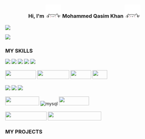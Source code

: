 <h3 align="center">
    Hi, I'm
    <img alt="popupcat" src="images/giphy.webp" width="50">
    Mohammed Qasim Khan
    <img alt="typingcat" src="images/typingcat.webp" width="50"> 
</h3>
    
<a href="https://github.com/DenverCoder1/readme-typing-svg"><img src="https://readme-typing-svg.herokuapp.com?lines=A+Computer+Science+Graduate.;A+Full-Stack+Developer.;A+Budding+Machine+Learning+Engineer.&width=500&height=50&color=E00748" align="center"></a>

<img src="https://images-wixmp-ed30a86b8c4ca887773594c2.wixmp.com/f/cebd17f1-b283-45e5-8600-6ec3edc558fd/dee2aqv-222532a7-8676-4788-b8e3-08d4f5be55e2.png/v1/fill/w_1280,h_640,q_80,strp/profile_banner_by_darkfigure4_dee2aqv-fullview.jpg?token=eyJ0eXAiOiJKV1QiLCJhbGciOiJIUzI1NiJ9.eyJzdWIiOiJ1cm46YXBwOjdlMGQxODg5ODIyNjQzNzNhNWYwZDQxNWVhMGQyNmUwIiwiaXNzIjoidXJuOmFwcDo3ZTBkMTg4OTgyMjY0MzczYTVmMGQ0MTVlYTBkMjZlMCIsIm9iaiI6W1t7ImhlaWdodCI6Ijw9NjQwIiwicGF0aCI6IlwvZlwvY2ViZDE3ZjEtYjI4My00NWU1LTg2MDAtNmVjM2VkYzU1OGZkXC9kZWUyYXF2LTIyMjUzMmE3LTg2NzYtNDc4OC1iOGUzLTA4ZDRmNWJlNTVlMi5wbmciLCJ3aWR0aCI6Ijw9MTI4MCJ9XV0sImF1ZCI6WyJ1cm46c2VydmljZTppbWFnZS5vcGVyYXRpb25zIl19.sdy7FtZ92V4tHXX-hTf0PupZmkD7CQoG-BkmOY0_mQg">

<h3 >MY SKILLS</h3>
<div><img src="https://img.shields.io/badge/Flutter%20-%2302569B.svg?&style=for-the-badge&logo=Flutter&logoColor=white" /> <img src="https://img.shields.io/badge/django%20-%23092E20.svg?&style=for-the-badge&logo=django&logoColor=white"/> <img src="https://img.shields.io/badge/angular%20-%23DD0031.svg?&style=for-the-badge&logo=angular&logoColor=white"/> <img src="https://img.shields.io/badge/react%20-%2320232a.svg?&style=for-the-badge&logo=react&logoColor=%2361DAFB"/> <img src="https://img.shields.io/badge/javascript%20-%23323330.svg?&style=for-the-badge&logo=javascript&logoColor=%23F7DF1E"/></div> 
<br/>
<div>
<img src="https://res.cloudinary.com/practicaldev/image/fetch/s---tuyDVl_--/c_limit%2Cf_auto%2Cfl_progressive%2Cq_auto%2Cw_880/https://img.shields.io/badge/Node.js-43853D%3Fstyle%3Dfor-the-badge%26logo%3Dnode.js%26logoColor%3Dwhite" loading="lazy" width="98" height="28">
 <img src="https://res.cloudinary.com/practicaldev/image/fetch/s--Rl0DwDaF--/c_limit%2Cf_auto%2Cfl_progressive%2Cq_auto%2Cw_880/https://img.shields.io/badge/Express.js-404D59%3Fstyle%3Dfor-the-badge" loading="lazy" width="102" height="28"> <img src="https://res.cloudinary.com/practicaldev/image/fetch/s--L8VxAWme--/c_limit%2Cf_auto%2Cfl_progressive%2Cq_auto%2Cw_880/https://img.shields.io/badge/PHP-777BB4%3Fstyle%3Dfor-the-badge%26logo%3Dphp%26logoColor%3Dwhite" loading="lazy" width="66" height="28"> <img src="https://res.cloudinary.com/practicaldev/image/fetch/s--n5ddUkgx--/c_limit%2Cf_auto%2Cfl_progressive%2Cq_auto%2Cw_880/https://img.shields.io/badge/R-276DC3%3Fstyle%3Dfor-the-badge%26logo%3Dr%26logoColor%3Dwhite" loading="lazy" width="47" height="28"></div>
<br/>
<div><img src="https://img.shields.io/badge/java-%23ED8B00.svg?&style=for-the-badge&logo=java&logoColor=white"/> <img src="https://img.shields.io/badge/c++%20-%2300599C.svg?&style=for-the-badge&logo=c%2B%2B&ogoColor=white"/> <img src="https://img.shields.io/badge/python%20-%2314354C.svg?&style=for-the-badge&logo=python&logoColor=white"/></div>
<br/>
<div><img src="https://res.cloudinary.com/practicaldev/image/fetch/s--m4KqDleG--/c_limit%2Cf_auto%2Cfl_progressive%2Cq_auto%2Cw_880/https://img.shields.io/badge/MongoDB-4EA94B%3Fstyle%3Dfor-the-badge%26logo%3Dmongodb%26logoColor%3Dwhite" width="108" height="28"> <img alt="mysql" src="https://res.cloudinary.com/practicaldev/image/fetch/s--64SDqzGb--/c_limit%2Cf_auto%2Cfl_progressive%2Cq_auto%2Cw_880/https://img.shields.io/badge/MySQL-005C84%3Fstyle%3Dfor-the-badge%26logo%3Dmysql%26logoColor%3Dwhite" loading="lazy" width="88" height="28"> <img src="https://res.cloudinary.com/practicaldev/image/fetch/s--EnlR3l1O--/c_limit%2Cf_auto%2Cfl_progressive%2Cq_auto%2Cw_880/https://img.shields.io/badge/Oracle-F80000%3Fstyle%3Dfor-the-badge%26logo%3DOracle%26logoColor%3Dwhite" width="96" height="28"></div>
<br/>
<div align="justifycenter"><img src="https://res.cloudinary.com/practicaldev/image/fetch/s--891ylAtK--/c_limit%2Cf_auto%2Cfl_progressive%2Cq_auto%2Cw_880/https://img.shields.io/badge/Amazon_AWS-232F3E%3Fstyle%3Dfor-the-badge%26logo%3Damazon-aws%26logoColor%3Dwhite" loading="lazy" width="132" height="28"> <img src="https://res.cloudinary.com/practicaldev/image/fetch/s--JJmfAMOd--/c_limit%2Cf_auto%2Cfl_progressive%2Cq_auto%2Cw_880/https://img.shields.io/badge/Microsoft_Azure-0089D6%3Fstyle%3Dfor-the-badge%26logo%3Dmicrosoft-azure%26logoColor%3Dwhite" loading="lazy" width="170" height="28"></div>

<h3>MY PROJECTS</h3>


